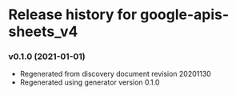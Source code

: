 # Release history for google-apis-sheets_v4

### v0.1.0 (2021-01-01)

* Regenerated from discovery document revision 20201130
* Regenerated using generator version 0.1.0


